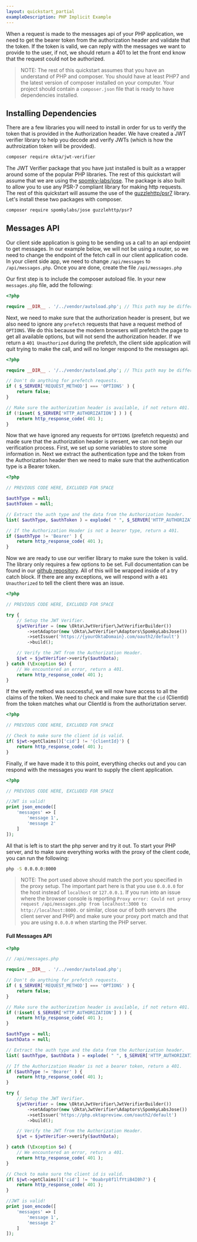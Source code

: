 ```yaml
---
layout: quickstart_partial
exampleDescription: PHP Implicit Example
---
```



When a request is made to the messages api of your PHP application, we need to get the bearer token from the 
authorization header and validate that the token. If the token is valid, we can reply with the messages we want to 
provide to the user, if not, we should return a 401 to let the front end know that the request could not be authorized.

> NOTE: The rest of this quickstart assumes that you have an understand of PHP and composer. You should have at least
 PHP7 and the latest version of composer installed on your computer. Your project should contain a `composer.json` 
 file that is ready to have dependencies installed.
 
## Installing Dependencies
There are a few libraries you will need to install in order for us to verify the token that is provided in the 
Authorization header. We have created a JWT verifier library to help you decode and verify JWTs (which is how the 
authroization token will be provided).

```bash
composer require okta/jwt-verifier
```

The JWT Verifier package that you have just installed is built as a wrapper around some of the popular PHP libraries.
 The rest of this quickstart will assume that we are using the [spomky-labs/jose](https://packagist.org/packages/spomky-labs/jose). 
The package is also built to allow you to use any PSR-7 compliant library for making http requests. The rest of this 
quickstart will assume the use of the [guzzlehttp/psr7](https://packagist.org/packages/guzzlehttp/psr7) library. 
Let's install these two packages with composer.

```bash
composer require spomkylabs/jose guzzlehttp/psr7
```

## Messages API
Our client side application is going to be sending us a call to an api endpoint to get messages. In our example below,
 we will not be using a router, so we need to change the endpoint of the fetch call in our client application code. 
 In your client side app, we need to change `/api/messages` to `/api/messages.php`. Once you are done, create the 
 file `/api/messages.php`
 
Our first step is to include the composer autoload file.  In your new `messages.php` file, add the following:
 
```php
<?php

require __DIR__ . '/../vendor/autoload.php'; // This path may be different for you. 
```
 
Next, we need to make sure that the authorization header is present, but we also need to ignore any `prefetch` 
requests that have a request method of `OPTIONS`. We do this because the modern browsers will prefetch the page to 
get all available options, but will not send the authorization header. If we return a `401 Unauthorized` during the 
prefetch, the client side application will quit trying to make the call, and will no longer respond to the messages 
api.

```php
<?php

require __DIR__ . '/../vendor/autoload.php'; // This path may be different for you. 

// Don't do anything for prefetch requests.
if ( $_SERVER['REQUEST_METHOD'] === 'OPTIONS' ) {
    return false;
}

// Make sure the authorization header is available, if not return 401.
if (!isset( $_SERVER['HTTP_AUTHORIZATION'] ) ) {
    return http_response_code( 401 );
}
```

Now that we have ignored any requests for `OPTIONS` (prefetch requests) and made sure that the authorization header 
is present, we can not begin our verification process.  First, we set up some variables to store some information in.
 Next we extract the authentication type and the token from the Authorization header then we need to make sure that 
 the authentication type is a Bearer token.
 
```php
<?php

// PREVIOUS CODE HERE, EXCLUDED FOR SPACE

$authType = null;
$authToken = null;

// Extract the auth type and the data from the Authorization header.
list( $authType, $authToken ) = explode( " ", $_SERVER['HTTP_AUTHORIZATION'], 2 );

// If the Authorization Header is not a bearer type, return a 401.
if ($authType != 'Bearer' ) {
    return http_response_code( 401 );
}

```

Now we are ready to use our verifier library to make sure the token is valid. The library only requires a few options
 to be set. Full documentation can be found in our [github repository](https://github.com/okta/okta-jwt-verifier-php). 
 All of this will be wrapped inside of a try catch block. If there are any exceptions, we will respond with a `401 
 Unauthorized` to tell the client there was an issue.

```php
<?php

// PREVIOUS CODE HERE, EXCLUDED FOR SPACE

try {
    // Setup the JWT Verifier.
    $jwtVerifier = (new \Okta\JwtVerifier\JwtVerifierBuilder())
        ->setAdaptor(new \Okta\JwtVerifier\Adaptors\SpomkyLabsJose())
        ->setIssuer('https://{yourOktaDomain}.com/oauth2/default')
        ->build();

    // Verify the JWT from the Authorization Header.
    $jwt = $jwtVerifier->verify($authData);
} catch (\Exception $e) {
    // We encountered an error, return a 401.
    return http_response_code( 401 );
}
```

If the verify method was successful, we will now have access to all the claims of the token. We need to check and 
make sure that the `cid` (ClientId) from the token matches what our ClientId is from the authoriztation server.

```php
<?php

// PREVIOUS CODE HERE, EXCLUDED FOR SPACE

// Check to make sure the client id is valid.
if( $jwt->getClaims()['cid'] != '{clientId}') {
    return http_response_code( 401 );
}
```

Finally, if we have made it to this point, everything checks out and you can respond with the messages you want to 
supply the client application.

```php
<?php

// PREVIOUS CODE HERE, EXCLUDED FOR SPACE

//JWT is valid!
print json_encode([
    'messages' => [
        'message 1',
        'message 2'
    ]
]);

```

All that is left is to start the php server and try it out. To start your PHP server, and to make sure everything 
works with the proxy of the client code, you can run the following:

```bash
php -S 0.0.0.0:8000
```

> NOTE: The port used above should match the port you specified in the proxy setup. The important part here is that 
you use `0.0.0.0` for the host instead of `localhost` or `127.0.0.1`.  If you run into an issue where the browser 
console is reporting `Proxy error: Could not proxy request /api/messages.php from localhost:3000 to 
http://localhost:8000.` or similar, close our of both servers (the client server and PHP) and make sure your proxy 
port match and that you are using `0.0.0.0` when starting the PHP server.

#### Full Messages API

```php
<?php

// /api/messages.php

require __DIR__ . '/../vendor/autoload.php';

// Don't do anything for prefetch requests.
if ( $_SERVER['REQUEST_METHOD'] === 'OPTIONS' ) {
    return false;
}

// Make sure the authorization header is available, if not return 401.
if (!isset( $_SERVER['HTTP_AUTHORIZATION'] ) ) {
    return http_response_code( 401 );
}

$authType = null;
$authData = null;

// Extract the auth type and the data from the Authorization header.
list( $authType, $authData ) = explode( " ", $_SERVER['HTTP_AUTHORIZATION'], 2 );

// If the Authorization Header is not a bearer token, return a 401.
if ($authType != 'Bearer' ) {
    return http_response_code( 401 );
}

try {
    // Setup the JWT Verifier.
    $jwtVerifier = (new \Okta\JwtVerifier\JwtVerifierBuilder())
        ->setAdaptor(new \Okta\JwtVerifier\Adaptors\SpomkyLabsJose())
        ->setIssuer('https://php.oktapreview.com/oauth2/default')
        ->build();

    // Verify the JWT from the Authorization Header.
    $jwt = $jwtVerifier->verify($authData);

} catch (\Exception $e) {
    // We encountered an error, return a 401.
    return http_response_code( 401 );
}

// Check to make sure the client id is valid.
if( $jwt->getClaims()['cid'] != '0oabrp8f1lfYtiB4I0h7') {
    return http_response_code( 401 );
}

//JWT is valid!
print json_encode([
    'messages' => [
        'message 1',
        'message 2'
    ]
]);

```